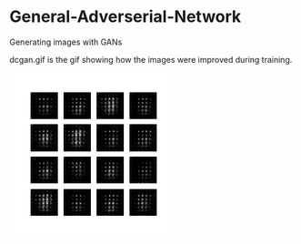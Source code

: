 # General-Adverserial-Network
Generating images with GANs

dcgan.gif is the gif showing how the images were improved during training.

![alt text](https://github.com/Kaif10/General-Adverserial-Network/blob/master/dcgan.gif)
